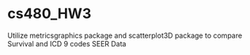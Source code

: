 # cs480_HW3
Utilize metricsgraphics package and scatterplot3D package to compare Survival and ICD 9 codes 
SEER Data


